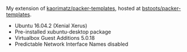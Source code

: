 My extension of [kaorimatz/packer-templates](https://github.com/kaorimatz/packer-templates), hosted at [bstoots/packer-templates](https://github.com/bstoots/packer-templates).

* Ubuntu 16.04.2 (Xenial Xerus)
* Pre-installed xubuntu-desktop package
* Virtualbox Guest Additions 5.0.18
* Predictable Network Interface Names disabled
